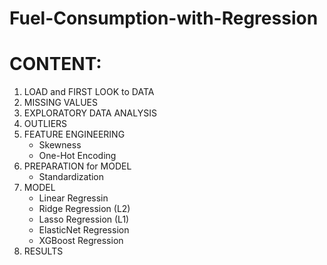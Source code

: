 # Fuel-Consumption-with-Regression

# **CONTENT:**


1. LOAD and FIRST LOOK to DATA
1. MISSING VALUES
1. EXPLORATORY DATA ANALYSIS
1. OUTLIERS
1. FEATURE ENGINEERING
    * Skewness
    * One-Hot Encoding
1. PREPARATION for MODEL
    * Standardization
1. MODEL
    * Linear Regressin
    * Ridge Regression (L2)
    * Lasso Regression (L1)
    * ElasticNet Regression
    * XGBoost Regression
1. RESULTS
